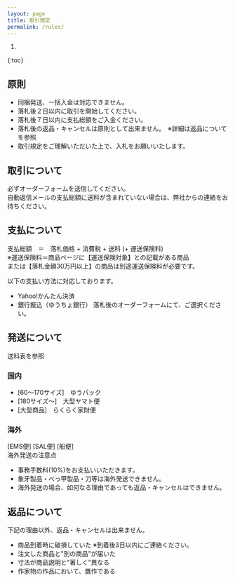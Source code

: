 ```yaml
---
layout: page
title: 取引規定
permalink: /rules/
---
```



1. 
{:toc}


## 原則

- 同梱発送、一括入金は対応できません。
- 落札後２日以内に取引を開始してください。
- 落札後７日以内に支払総額をご入金ください。
- 落札後の返品・キャンセルは原則として出来ません。　※詳細は返品についてを参照
- 取引規定をご理解いただいた上で、入札をお願いいたします。

## 取引について
必ずオーダーフォームを送信してください。<br>
自動返信メールの支払総額に送料が含まれていない場合は、弊社からの連絡をお待ちください。

## 支払について
支払総額　＝　落札価格 + 消費税 + 送料 (+ 運送保険料)<br>
※運送保険料＝商品ページに【運送保険対象】との記載がある商品<br>
または【落札金額30万円以上】の商品は別途運送保険料が必要です。

以下の支払い方法に対応しております。
- Yahoo!かんたん決済
- 銀行振込（ゆうちょ銀行）
落札後のオーダーフォームにて、ご選択ください。

## 発送について
送料表を参照
### 国内
- [60～170サイズ]　ゆうパック
- [180サイズ～]　大型ヤマト便
- [大型商品]　らくらく家財便

### 海外
[EMS便] [SAL便] [船便] <br>
海外発送の注意点<br>
- 事務手数料(10%)をお支払いいただきます。
- 象牙製品・べっ甲製品・刀等は海外発送できません。
- 海外発送の場合、如何なる理由であっても返品・キャンセルはできません。

## 返品について
下記の理由以外、返品・キャンセルは出来ません。

- 商品到着時に破損していた ※到着後3日以内にご連絡ください。
- 注文した商品と"別の商品"が届いた
- 寸法が商品説明と"著しく"異なる
- 作家物の作品において、贋作である
